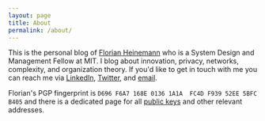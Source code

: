 ```yaml
---
layout: page
title: About
permalink: /about/
---
```


This is the personal blog of [Florian Heinemann][1] who is a System Design and Management Fellow at MIT. I blog about innovation, privacy, networks, complexity, and organization theory. If you'd like to get in touch with me you can reach me via [LinkedIn][2], [Twitter][1], and [email](mailto:florian.heinemann@gmail.com).

Florian's PGP fingerprint is `D696 F6A7 168E 0136 1A1A  FC4D F939 52EE 5BFC B405` and there is a dedicated page for all [public keys](/keys.html) and other relevant addresses.

[1]: https://twitter.com/thesumofall
[2]: http://www.linkedin.com/in/florianheinemann/